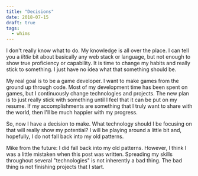 ```yaml
---
title: "Decisions"
date: 2018-07-15
draft: true
tags:
  - whims
---
```


I don't really know what to do. My knowledge is all over the place. I can tell you a _little_ bit about basically any web stack or language, but not enough to show true proficiency or capability. It is time to change my habits and really stick to something. I just have no idea what that something should be.

My real goal is to be a game developer. I want to make games from the ground up through code. Most of my development time has been spent on games, but I continuously change technologies and projects. The new plan is to just really stick with something until I feel that it can be put on my resume. If my accomplishments are something that I truly want to share with the world, then I'll be much happier with my progress.

So, now I have a decision to make. What technology should I be focusing on that will really show my potential? I will be playing around a little bit and, hopefully, I do not fall back into my old patterns.

Mike from the future: I did fall back into my old patterns. However, I think I was a little mistaken when this post was written. Spreading my skills throughout several "technologies" is not inherently a bad thing. The bad thing is not finishing projects that I start.
